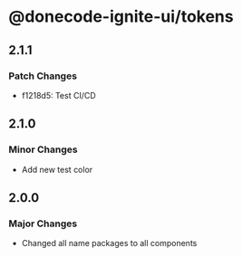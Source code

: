 # @donecode-ignite-ui/tokens

## 2.1.1

### Patch Changes

- f1218d5: Test CI/CD

## 2.1.0

### Minor Changes

- Add new test color

## 2.0.0

### Major Changes

- Changed all name packages to all components

